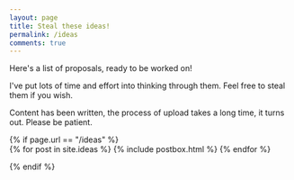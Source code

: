 ```yaml
---
layout: page
title: Steal these ideas!
permalink: /ideas
comments: true
---
```


<div class="row justify-content-between">
<div class="col-md-8 pr-5">

<p>
Here's a list of proposals, ready to be worked on!
</p>
<p>
I've put lots of time and effort into thinking through them. Feel free to steal them if you wish.
</p>
<p>
Content has been written, the process of upload takes a long time, it turns out. Please be patient.
</p>
{% if page.url == "/ideas" %}

</div>
</div>
<section class="featured-posts">
<div class="row listrecent">
    {% for post in site.ideas %}
            {% include postbox.html %}
    {% endfor %}
</div>
</section>

{% endif %}

